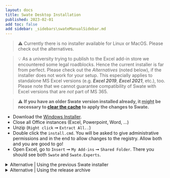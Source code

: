 ```yaml
---
layout: docs
title: Swate Desktop Installation
published: 2023-02-01
add toc: false
add sidebar: _sidebars\swateManualSidebar.md
---
```


> :warning: Currently there is no installer available for Linux or MacOS. Please check out the alternatives.

> :bulb: As a university trying to publish to the Excel add-in store we encountered some legal roadblocks. Hence the current installer is far from perfect. Please check out the _Alternatives_ (noted below), if the installer does not work for your setup. This especially applies to standalone MS Excel versions (e.g. ***Excel 2019***, ***Excel 2021***, etc.), too.  
Please note that we cannot guarantee compatibility of Swate with Excel versions that are *not* part of MS 365.

> ⚠️ **If you have an older Swate version installed already, it <u>might</u> be necessary to [clear the cache](https://docs.microsoft.com/de-de/office/dev/add-ins/testing/clear-cache#manually-clear-the-cache-in-excel-word-and-powerpoint) to apply the changes to Swate.**

- Download the [Windows Installer](https://github.com/nfdi4plants/Swate/blob/developer/.assets/swate-win.zip?raw=true).
- Close all Office instances (Excel, Powerpoint, Word, ...)
- Unzip (`Right click` ➞ `Extract All..`)
- Double click the `install.cmd`. You will be asked to give administrative permissions and in the end to allow changes to the registry. Allow both and you are good to go!
- Open Excel, go to `Insert` ➞ `My Add-ins` ➞ `Shared Folder`. There you should see both `Swate` and `Swate.Experts`.

<details><summary>Alternative | Using the previous Swate installer</summary>
<p>

[Swate installer](https://github.com/omaus/Swate_Install#swate-installer)

</p>
</details>

<details><summary>Alternative | Using the release archive</summary>
<p>
    
⚠️ This method might not be accessible anymore.

Using the release archive

- Install [node.js LTS](https://nodejs.org/en/) (needed for office addin related tooling)
- Download the [latest test release archive](https://github.com/nfdi4plants/Swate/releases) and extract it
- Execute the test.cmd (windows, as administrator) or test.sh (macOS, you will need to make it executable via chmod 
a+x) script.
  
</p>
</details>
